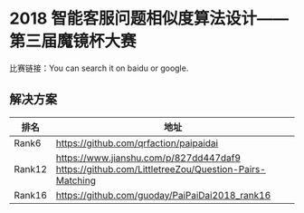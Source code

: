 
# 2018 智能客服问题相似度算法设计——第三届魔镜杯大赛

比赛链接：You can search it on baidu or google.

## 解决方案
|排名|地址|
|----|----|
|Rank6|https://github.com/qrfaction/paipaidai|
|Rank12|https://www.jianshu.com/p/827dd447daf9<br>https://github.com/LittletreeZou/Question-Pairs-Matching|
|Rank16|https://github.com/guoday/PaiPaiDai2018_rank16|
